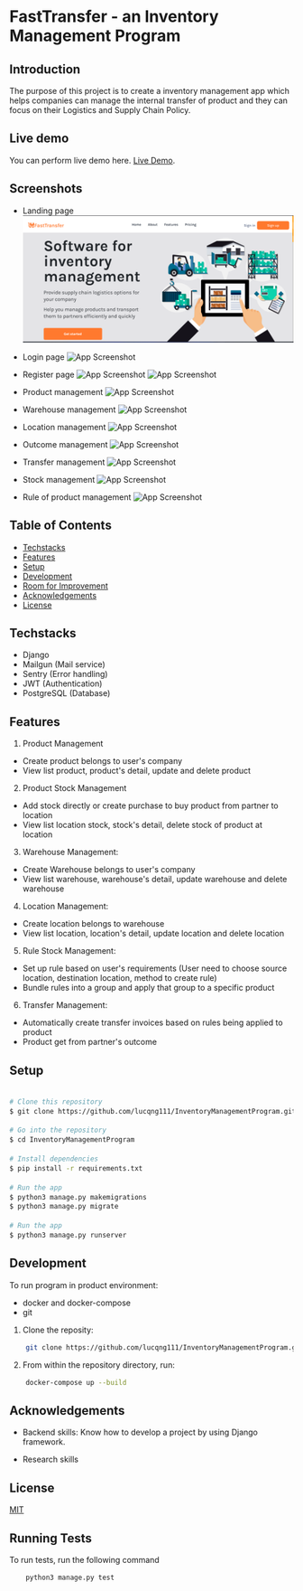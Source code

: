 # FastTransfer - an Inventory Management Program

## Introduction

The purpose of this project is to create a inventory management app which helps companies can manage the internal transfer of product and they can focus on their Logistics and Supply Chain Policy.

## Live demo

You can perform live demo here. [Live Demo](http://www.fasttransfer.id.vn/).

## Screenshots

- Landing page
  ![App Screenshot](/mediafiles/landing_page.png?raw=true "Landing Page")

- Login page
  ![App Screenshot](/InventoryManagementProgram/mediafiles/login_page.png?raw=true "Login Page")
- Register page
  ![App Screenshot](/InventoryManagementProgram/mediafiles/register_page.png?raw=true "Login Page")
  ![App Screenshot](/InventoryManagementProgram/mediafiles/register_page_2.png?raw=true "Login Page")

- Product management
  ![App Screenshot](/InventoryManagementProgram/mediafiles/product_list.png?raw=true "Product Page")

- Warehouse management
  ![App Screenshot](/InventoryManagementProgram/mediafiles/warehouse_management.png?raw=true "Warehouse Page")

- Location management
  ![App Screenshot](/InventoryManagementProgram/mediafiles/location_management.png?raw=true "Location Page")

- Outcome management
  ![App Screenshot](/InventoryManagementProgram/mediafiles/outcome_management.png?raw=true "Outcome Page")

- Transfer management
  ![App Screenshot](/InventoryManagementProgram/mediafiles/transfer_management.png?raw=true "Transfer Page")

- Stock management
  ![App Screenshot](/InventoryManagementProgram/mediafiles/stock_management.png?raw=true "Stock Page")

- Rule of product management
  ![App Screenshot](/InventoryManagementProgram/mediafiles/rule_management.png?raw=true "Rule product Page")

## Table of Contents

- [Techstacks](#techstacks)
- [Features](#features)
- [Setup](#setup)
- [Development](#development)
- [Room for Improvement](#room-for-improvement)
- [Acknowledgements](#acknowledgements)
- [License](#license)

## Techstacks

- Django
- Mailgun (Mail service)
- Sentry (Error handling)
- JWT (Authentication)
- PostgreSQL (Database)

## Features

1. Product Management

- Create product belongs to user's company
- View list product, product's detail, update and delete product

2. Product Stock Management

- Add stock directly or create purchase to buy product from partner to location
- View list location stock, stock's detail, delete stock of product at location

3. Warehouse Management:

- Create Warehouse belongs to user's company
- View list warehouse, warehouse's detail, update warehouse and delete warehouse

4. Location Management:

- Create location belongs to warehouse
- View list location, location's detail, update location and delete location

5. Rule Stock Management:

- Set up rule based on user's requirements (User need to choose source location, destination location, method to create rule)
- Bundle rules into a group and apply that group to a specific product

6. Transfer Management:

- Automatically create transfer invoices based on rules being applied to product
- Product get from partner's outcome

## Setup

```bash

# Clone this repository
$ git clone https://github.com/lucqng111/InventoryManagementProgram.git

# Go into the repository
$ cd InventoryManagementProgram

# Install dependencies
$ pip install -r requirements.txt

# Run the app
$ python3 manage.py makemigrations
$ python3 manage.py migrate

# Run the app
$ python3 manage.py runserver
```

## Development

To run program in product environment:

- docker and docker-compose
- git

1. Clone the reposity:

```bash
    git clone https://github.com/lucqng111/InventoryManagementProgram.git
```

2. From within the repository directory, run:

```bash
    docker-compose up --build
```

## Acknowledgements

- Backend skills: Know how to develop a project by using Django framework.

- Research skills

## License

[MIT](https://choosealicense.com/licenses/mit/)

## Running Tests

To run tests, run the following command

```bash
    python3 manage.py test
```
